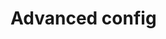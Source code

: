 # Advanced config

<!-- show how to use overlay.config or config.d, link to app.config of all services, warn not to tamper if you do not 
 know what you are doing-->
